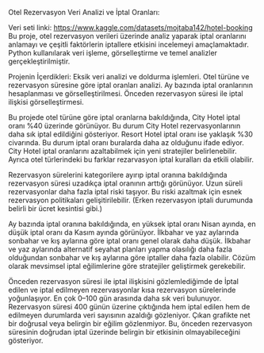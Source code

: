 Otel Rezervasyon Veri Analizi ve İptal Oranları:

Veri seti linki: https://www.kaggle.com/datasets/mojtaba142/hotel-booking
Bu proje, otel rezervasyon verileri üzerinde analiz yaparak iptal oranlarını anlamayı ve çeşitli faktörlerin iptallere etkisini incelemeyi amaçlamaktadır.
Python kullanılarak veri işleme, görselleştirme ve temel analizler gerçekleştirilmiştir.

Projenin İçerdikleri:
Eksik veri analizi ve doldurma işlemleri.
Otel türüne ve rezervasyon süresine göre iptal oranları analizi.
Ay bazında iptal oranlarının hesaplanması ve görselleştirilmesi.
Önceden rezervasyon süresi ile iptal ilişkisi görselleştirmesi.

Bu projede otel türüne göre iptal oranlarna bakıldığında, City Hotel iptal oranı %40 üzerinde görünüyor. Bu durum City Hotel rezervasyonlarının daha sık iptal edildiğini gösteriyor.
Resort Hotel iptal oranı ise yaklaşık %30 civarında. Bu durum iptal oranı buralarda daha az olduğunu ifade ediyor.
City Hotel iptal oranlarını azaltabilmek için yeni stratejiler belirlenebilir. 
Ayrıca otel türlerindeki bu farklar rezarvasyon iptal kuralları da etkili olabilir.

Rezervasyon sürelerini kategorilere ayırıp iptal oranına bakıldığında rezervasyon süresi uzadıkça iptal oranının arttığı görünüyor. Uzun süreli rezervasyonlar daha fazla iptal riski taşıyor.
Bu riski azaltmak için esnek rezervasyon politikaları gelişitirilebilir. (Erken rezervasyon iptali durumunda belirli bir ücret kesintisi gibi.)

Ay bazında iptal oranına bakıldığında, en yüksek iptal oranı Nisan ayında, en düşük iptal oranı da Kasım ayında görünüyor. İlkbahar ve yaz aylarında sonbahar ve kış aylarına göre iptal oranı genel olarak daha düşük.
İlkbahar ve yaz aylarında alternatif seyahat planları yapma olasılığı daha fazla olduğundan sonbahar ve kış aylarına göre iptaller daha fazla olabilir.
Cözüm olarak mevsimsel iptal eğilimlerine göre stratejiler geliştirmek gerekebilir.

Önceden rezervasyon süresi ile iptal ilişkisini gözlemlediğimde de İptal edilen ve iptal edilmeyen rezervasyonlar kısa rezervasyon sürelerinde yoğunlaşıyor.
En çok 0–100 gün arasında daha sık veri bulunuyor. Rezervasyon süresi 400 günün üzerine çıktığında hem iptal edilen hem de edilmeyen durumlarda veri sayısının azaldığı gözleniyor.
Çıkan grafikte net bir doğrusal veya belirgin bir eğilim gözlenmiyor. Bu, önceden rezervasyon süresinin doğrudan iptal üzerinde belirgin bir etkisinin olmayabileceğini gösteriyor.


